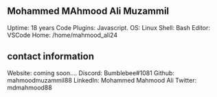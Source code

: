 Mohammed MAhmood Ali Muzammil
 -------------------
 Uptime: 18 years
 Code Plugins: Javascript.
 OS: Linux
 Shell: Bash
 Editor: VSCode
 Home: /home/mahmood_ali24
 
 contact information
 -------------------
 Website: coming soon....
 Discord: Bumblebee#1081
 Github: mahmoodmuzammil88
 LinkedIn: Mohammed Mahmood Ali
 Twitter: mdmahmood88
